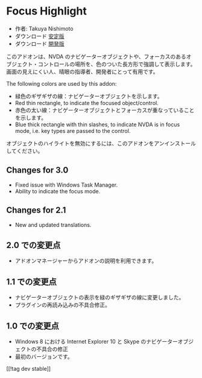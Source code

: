 # Focus Highlight #

* 作者: Takuya Nishimoto
* ダウンロード [安定版][2]
* ダウンロード [開発版][1]

このアドオンは、NVDA
のナビゲーターオブジェクトや、フォーカスのあるオブジェクト・コントロールの場所を、色のついた長方形で強調して表示します。画面の見えにくい人、晴眼の指導者、開発者にとって有用です。

The following colors are used by this addon:

* 緑色のギザギザの線：ナビゲーターオブジェクトを示します。
* Red thin rectangle, to indicate the focused object/control.
* 赤色の太い線：ナビゲーターオブジェクトとフォーカスが重なっていることを示します。
* Blue thick rectangle with thin slashes, to indicate NVDA is in focus mode,
  i.e. key types are passed to the control.

オブジェクトのハイライトを無効にするには、このアドオンをアンインストールしてください。

## Changes for 3.0 ##

* Fixed issue with Windows Task Manager.
* Ability to indicate the focus mode.

## Changes for 2.1 ##

* New and updated translations.

## 2.0 での変更点 ##

* アドオンマネージャーからアドオンの説明を利用できます。

## 1.1 での変更点 ##

* ナビゲーターオブジェクトの表示を緑のギザギザの線に変更しました。
* プラグインの再読み込みの不具合修正。

## 1.0 での変更点 ##

* Windows 8 における Internet Explorer 10 と Skype のナビゲーターオブジェクトの不具合の修正
* 最初のバージョンです。


[[!tag dev stable]]

[1]: http://addons.nvda-project.org/files/get.php?file=fh-dev

[2]: http://addons.nvda-project.org/files/get.php?file=fh
